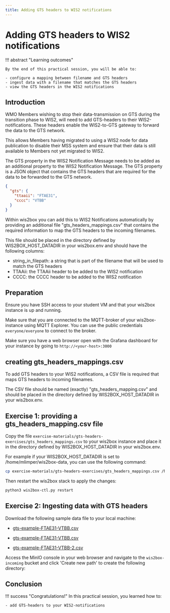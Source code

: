 ```yaml
---
title: Adding GTS headers to WIS2 notifications
---
```


# Adding GTS headers to WIS2 notifications

!!! abstract "Learning outcomes"

    By the end of this practical session, you will be able to:
    
    - configure a mapping between filename and GTS headers
    - ingest data with a filename that matches the GTS headers
    - view the GTS headers in the WIS2 notifications

## Introduction

WMO Members wishing to stop their data-transmission on GTS during the transition phase to WIS2, will need to add GTS-headers to their WIS2-notifications. These headers enable the WIS2-to-GTS gateway to forward the data to the GTS network.

This allows Members having migrated to using a WIS2 node for data publication to disable their MSS system and ensure that their data is still available to Members not yet migrated to WIS2.

The GTS property in the WIS2 Notification Message needs to be added as an additional property to the WIS2 Notification Message. The GTS property is a JSON object that contains the GTS headers that are required for the data to be forwarded to the GTS network.

```json
{
  "gts": {
    "ttaaii": "FTAE31",
    "cccc": "VTBB"
  }
}
```

Within wis2box you can add this to WIS2 Notifications automatically by providing an additional file "gts_headers_mappings.csv" that contains the required information to map the GTS headers to the incoming filenames.

This file should be placed in the directory defined by WIS2BOX_HOST_DATADIR in your wis2box.env and should have the following columns:

- string_in_filepath: a string that is part of the filename that will be used to match the GTS headers
- TTAAii: the TTAAii header to be added to the WIS2 notification
- CCCC: the CCCC header to be added to the WIS2 notification

## Preparation

Ensure you have SSH access to your student VM and that your wis2box instance is up and running.

Make sure that you are connected to the MQTT-broker of your wis2box-instance using MQTT Explorer. You can use the public credentials `everyone/everyone` to connect to the broker.

Make sure you have a web browser open with the Grafana dashboard for your instance by going to `http://<your-host>:3000`

## creating gts_headers_mappings.csv

To add GTS headers to your WIS2 notifications, a CSV file is required that maps GTS headers to incoming filenames.

The CSV file should be named (exactly) "gts_headers_mapping.csv" and should be placed in the directory defined by WIS2BOX_HOST_DATADIR in your wis2box.env. 

## Exercise 1: providing a gts_headers_mapping.csv file
    
Copy the file `exercise-materials/gts-headers-exercises/gts_headers_mappings.csv` to your wis2box instance and place it in the directory defined by WIS2BOX_HOST_DATADIR in your wis2box.env.

For example if your WIS2BOX_HOST_DATADIR is set to /home/mlimper/wis2box-data, you can use the following command:

```bash
cp exercise-materials/gts-headers-exercises/gts_headers_mappings.csv /home/mlimper/wis2box-data
```

Then restart the wis2box stack to apply the changes:

```bash
python3 wis2box-ctl.py restart
```

## Exercise 2: Ingesting data with GTS headers

Download the following sample data file to your local machine:

- [gts-example-FTAE31-VTBB.csv](/sample-data/A_SMRO01YRBK171200_C_EDZW_20240717120502.txt)

- [gts-example-FTAE31-VTBB.csv](/sample-data/gts-example-FTAE31-VTBB.csv)
- [gts-example-FTAE31-VTBB-2.csv](/sample-data/gts-example-FTAE31-VTBB-2.csv)

Access the MinIO console in your web browser and navigate to the `wis2box-incoming` bucket and click 'Create new path' to create the following directory:



## Conclusion

!!! success "Congratulations!"
    In this practical session, you learned how to:

    - add GTS-headers to your WIS2-notifications
